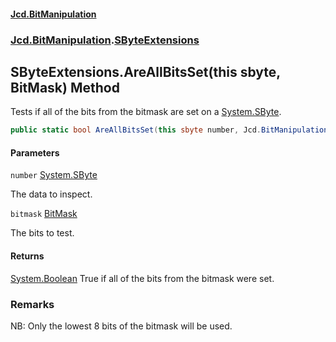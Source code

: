 #### [Jcd.BitManipulation](index.md 'index')

### [Jcd.BitManipulation](Jcd.BitManipulation 'Jcd.BitManipulation').[SByteExtensions](Jcd.BitManipulation.SByteExtensions 'Jcd.BitManipulation.SByteExtensions')

## SByteExtensions.AreAllBitsSet(this sbyte, BitMask) Method

Tests if all of the bits from the bitmask are set on a [System.SByte](https://docs.microsoft.com/en-us/dotnet/api/System.SByte 'System.SByte').

```csharp
public static bool AreAllBitsSet(this sbyte number, Jcd.BitManipulation.BitMask bitmask);
```

#### Parameters

<a name='Jcd.BitManipulation.SByteExtensions.AreAllBitsSet(thissbyte,Jcd.BitManipulation.BitMask).number'></a>

`number` [System.SByte](https://docs.microsoft.com/en-us/dotnet/api/System.SByte 'System.SByte')

The data to inspect.

<a name='Jcd.BitManipulation.SByteExtensions.AreAllBitsSet(thissbyte,Jcd.BitManipulation.BitMask).bitmask'></a>

`bitmask` [BitMask](Jcd.BitManipulation.BitMask 'Jcd.BitManipulation.BitMask')

The bits to test.

#### Returns

[System.Boolean](https://docs.microsoft.com/en-us/dotnet/api/System.Boolean 'System.Boolean')
True if all of the bits from the bitmask were set.

### Remarks

NB: Only the lowest 8 bits of the bitmask will be used.